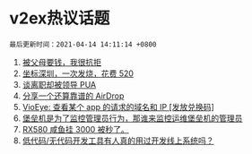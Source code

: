 # v2ex热议话题

`最后更新时间：2021-04-14 14:11:14 +0800`

1. [被父母要钱，我很抗拒](https://www.v2ex.com/t/770450)
1. [坐标深圳，一次发烧，花费 520](https://www.v2ex.com/t/770419)
1. [谈离职却被领导 PUA](https://www.v2ex.com/t/770492)
1. [分享一个还算靠谱的 AirDrop](https://www.v2ex.com/t/770461)
1. [VioEye: 查看某个 app 的请求的域名和 IP [发放兑换码]](https://www.v2ex.com/t/770502)
1. [堡垒机是为了监控管理员行为，那谁来监控运维堡垒机的管理员](https://www.v2ex.com/t/770369)
1. [RX580 咸鱼挂 3000 被秒了。](https://www.v2ex.com/t/770488)
1. [低代码/无代码开发工具有人真的用过开发线上系统吗？](https://www.v2ex.com/t/770414)

